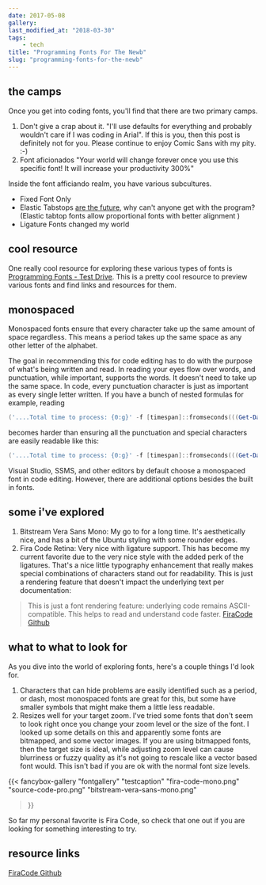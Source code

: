 ```yaml
---
date: 2017-05-08
gallery:
last_modified_at: "2018-03-30"
tags:
    - tech
title: "Programming Fonts For The Newb"
slug: "programming-fonts-for-the-newb"
---
```


## the camps

Once you get into coding fonts, you'll find that there are two primary camps.

1.  Don't give a crap about it. "I'll use defaults for everything and probably wouldn't care if I was coding in Arial". If this is you, then this post is definitely not for you. Please continue to enjoy Comic Sans with my pity. :-)
2.  Font aficionados "Your world will change forever once you use this specific font! It will increase your productivity 300%"

Inside the font afficiando realm, you have various subcultures.

*   Fixed Font Only
*   Elastic Tabstops [are the future](http://bit.ly/2GXrrFR), why can't anyone get with the program? (Elastic tabtop fonts allow proportional fonts with better alignment )
*   Ligature Fonts changed my world

## cool resource

One really cool resource for exploring these various types of fonts is [Programming Fonts - Test Drive](http://bit.ly/2pFIu6P). This is a pretty cool resource to preview various fonts and find links and resources for them.

## monospaced

Monospaced fonts ensure that every character take up the same amount of space regardless. This means a period takes up the same space as any other letter of the alphabet.

The goal in recommending this for code editing has to do with the purpose of what's being written and read. In reading your eyes flow over words, and punctuation, while important, supports the words. It doesn't need to take up the same space. In code, every punctuation character is just as important as every single letter written. If you have a bunch of nested formulas for example, reading

```powershell
('....Total time to process: {0:g}' -f [timespan]::fromseconds(((Get-Date)-$StartTime).Totalseconds).ToString('hh\:mm\:ss'))
```

becomes harder than ensuring all the punctuation and special characters are easily readable like this:

```powershell
('....Total time to process: {0:g}' -f [timespan]::fromseconds(((Get-Date)-$StartTime).Totalseconds).ToString('hh\:mm\:ss'))
```

Visual Studio, SSMS, and other editors by default choose a monospaced font in code editing. However, there are additional options besides the built in fonts.

## some i've explored

1.  Bitstream Vera Sans Mono: My go to for a long time. It's aesthetically nice, and has a bit of the Ubuntu styling with some rounder edges.
2.  Fira Code Retina: Very nice with ligature support. This has become my current favorite due to the very nice style with the added perk of the ligatures. That's a nice little typography enhancement that really makes special combinations of characters stand out for readability. This is just a rendering feature that doesn't impact the underlying text per documentation:
> This is just a font rendering feature: underlying code remains ASCII-compatible. This helps to read and understand code faster. [FiraCode Github](https://github.com/tonsky/FiraCode)



## what to what to look for

As you dive into the world of exploring fonts, here's a couple things I'd look for.

1.  Characters that can hide problems are easily identified such as a period, or dash, most monospaced fonts are great for this, but some have smaller symbols that might make them a little less readable.
2.  Resizes well for your target zoom. I've tried some fonts that don't seem to look right once you change your zoom level or the size of the font. I looked up some details on this and apparently some fonts are bitmapped, and some vector images. If you are using bitmapped fonts, then the target size is ideal, while adjusting zoom level can cause blurriness or fuzzy quality as it's not going to rescale like a vector based font would. This isn't bad if you are ok with the normal font size levels.


{{< fancybox-gallery
    "fontgallery"
"testcaption"
    "fira-code-mono.png"
    "source-code-pro.png"
    "bitstream-vera-sans-mono.png"
>}}



So far my personal favorite is Fira Code, so check that one out if you are looking for something interesting to try.


## resource links

[FiraCode Github](http://bit.ly/2fpxcSQ)
